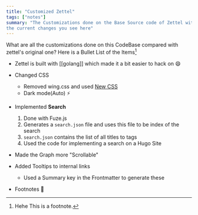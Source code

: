 ```yaml
---
title: "Customized Zettel"
tags: ["notes"]
summary: "The Customizations done on the Base Source code of Zettel with
the current changes you see here"
---
```


What are all the customizations done on this CodeBase compared with zettel's original one?
Here is a Bullet List of the Items[^1]

- Zettel is built with [[golang]] which made it a bit easier to hack on :smile:
- Changed CSS
  - Removed wing.css and used [New CSS]
  - Dark mode(Auto) :zap:

- Implemented **Search**
  1. Done with Fuze.js
  2. Generates a `search.json` file and uses this file to be index of the search
  3. `search.json` contains the list of all titles to tags
  4. Used the code for implementing a search on a Hugo Site

- Made the Graph more "Scrollable"
- Added Tooltips to internal links
  - Used a Summary key in the Frontmatter to generate these
- Footnotes :leg:

[^1]: Hehe This is a footnote.

[New CSS]:https://newcss.net